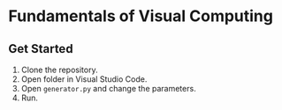 # Fundamentals of Visual Computing

## Get Started
1. Clone the repository.
2. Open folder in Visual Studio Code.
3. Open `generator.py` and change the parameters.
4. Run.